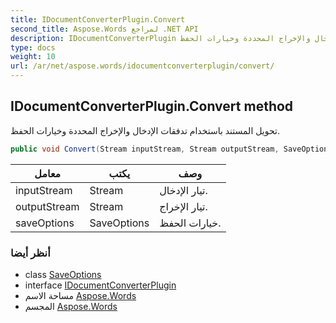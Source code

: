 ```yaml
---
title: IDocumentConverterPlugin.Convert
second_title: Aspose.Words لمراجع .NET API
description: IDocumentConverterPlugin طريقة. تحويل المستند باستخدام تدفقات الإدخال والإخراج المحددة وخيارات الحفظ.
type: docs
weight: 10
url: /ar/net/aspose.words/idocumentconverterplugin/convert/
---
```

## IDocumentConverterPlugin.Convert method

تحويل المستند باستخدام تدفقات الإدخال والإخراج المحددة وخيارات الحفظ.

```csharp
public void Convert(Stream inputStream, Stream outputStream, SaveOptions saveOptions)
```

| معامل | يكتب | وصف |
| --- | --- | --- |
| inputStream | Stream | تيار الإدخال. |
| outputStream | Stream | تيار الإخراج. |
| saveOptions | SaveOptions | خيارات الحفظ. |

### أنظر أيضا

* class [SaveOptions](../../../aspose.words.saving/saveoptions/)
* interface [IDocumentConverterPlugin](../)
* مساحة الاسم [Aspose.Words](../../idocumentconverterplugin/)
* المجسم [Aspose.Words](../../../)


